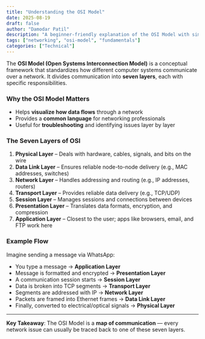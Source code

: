 ```yaml
---
title: "Understanding the OSI Model"
date: 2025-08-19
draft: false
author: "Damodar Patil"
description: "A beginner-friendly explanation of the OSI Model with simple breakdowns of all seven layers."
tags: ["networking", "osi-model", "fundamentals"]
categories: ["Technical"]
---
```

The **OSI Model (Open Systems Interconnection Model)** is a conceptual framework that standardizes how different computer systems communicate over a network. It divides communication into **seven layers**, each with specific responsibilities.  

### Why the OSI Model Matters
- Helps **visualize how data flows** through a network  
- Provides a **common language** for networking professionals  
- Useful for **troubleshooting** and identifying issues layer by layer  

### The Seven Layers of OSI
1. **Physical Layer** – Deals with hardware, cables, signals, and bits on the wire  
2. **Data Link Layer** – Ensures reliable node-to-node delivery (e.g., MAC addresses, switches)  
3. **Network Layer** – Handles addressing and routing (e.g., IP addresses, routers)  
4. **Transport Layer** – Provides reliable data delivery (e.g., TCP/UDP)  
5. **Session Layer** – Manages sessions and connections between devices  
6. **Presentation Layer** – Translates data formats, encryption, and compression  
7. **Application Layer** – Closest to the user; apps like browsers, email, and FTP work here  

### Example Flow
Imagine sending a message via WhatsApp:
- You type a message → **Application Layer**
- Message is formatted and encrypted → **Presentation Layer**
- A communication session starts → **Session Layer**
- Data is broken into TCP segments → **Transport Layer**
- Segments are addressed with IP → **Network Layer**
- Packets are framed into Ethernet frames → **Data Link Layer**
- Finally, converted to electrical/optical signals → **Physical Layer**

---

**Key Takeaway**: The OSI Model is a **map of communication** — every network issue can usually be traced back to one of these seven layers.
